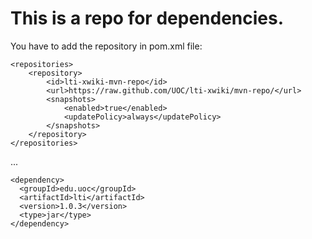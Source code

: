 # This is a repo for dependencies.

You have to add the repository in pom.xml file:

    <repositories>
        <repository>
            <id>lti-xwiki-mvn-repo</id>
            <url>https://raw.github.com/UOC/lti-xwiki/mvn-repo/</url>
            <snapshots>
                <enabled>true</enabled>
                <updatePolicy>always</updatePolicy>
            </snapshots>
        </repository>
    </repositories>
    
...


    <dependency>
      <groupId>edu.uoc</groupId>
      <artifactId>lti</artifactId>
      <version>1.0.3</version>
      <type>jar</type>
    </dependency>

    
